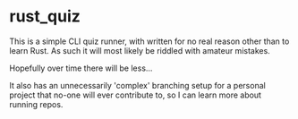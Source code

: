 # rust_quiz

This is a simple CLI quiz runner, with written for no real reason other than to
learn Rust. As such it will most likely be riddled with amateur mistakes.

Hopefully over time there will be less...

It also has an unnecessarily 'complex' branching setup for a personal project
that no-one will ever contribute to, so I can learn more about running repos.
